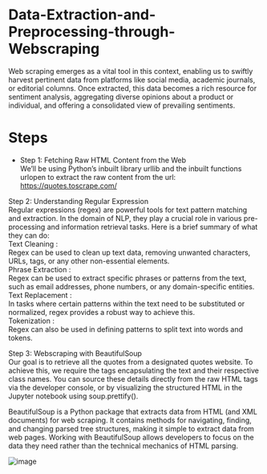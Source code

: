 # Data-Extraction-and-Preprocessing-through-Webscraping
Web scraping emerges as a vital tool in this context, enabling us to swiftly harvest pertinent data from platforms like social media, academic journals, or editorial columns. Once extracted, this data becomes a rich resource for sentiment analysis, aggregating diverse opinions about a product or individual, and offering a consolidated view of prevailing sentiments.

# Steps

- Step 1: Fetching Raw HTML Content from the Web  
We’ll be using Python’s inbuilt library urllib and the inbuilt functions urlopen to extract the raw content from the url: https://quotes.toscrape.com/

Step 2: Understanding Regular Expression  
Regular expressions (regex) are powerful tools for text pattern matching and extraction. In the domain of NLP, they play a crucial role in various pre-processing and information retrieval tasks. Here is a brief summary of what they can do:  
Text Cleaning :  
Regex can be used to clean up text data, removing unwanted characters, URLs, tags, or any other non-essential elements.  
Phrase Extraction :  
Regex can be used to extract specific phrases or patterns from the text, such as email addresses, phone numbers, or any domain-specific entities.  
Text Replacement :  
In tasks where certain patterns within the text need to be substituted or normalized, regex provides a robust way to achieve this.  
Tokenization :  
Regex can also be used in defining patterns to split text into words and tokens.  

Step 3: Webscraping with BeautifulSoup  
Our goal is to retrieve all the quotes from a designated quotes website. To achieve this, we require the tags encapsulating the text and their respective class names.
You can source these details directly from the raw HTML tags via the developer console, or by visualizing the structured HTML in the Jupyter notebook using soup.prettify().  

BeautifulSoup is a Python package that extracts data from HTML (and XML documents) for web scraping. It contains methods for navigating, finding, and changing parsed tree structures, making it simple to extract data from web pages. Working with BeautifulSoup allows developers to focus on the data they need rather than the technical mechanics of HTML parsing.

![image](https://github.com/iamprathmesh/Data-Extraction-and-Preprocessing-through-Webscraping/assets/86964450/613e3f96-1b1b-47b5-bf51-9be89ee45132)
